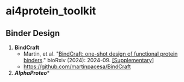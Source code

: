 # ai4protein_toolkit

## Binder Design
1. **BindCraft**
    - Martin, et al. "[BindCraft: one-shot design of functional protein binders](https://www.biorxiv.org/content/10.1101/2024.09.30.615802)." bioRxiv (2024): 2024-09. [[Supplementary]](https://www.biorxiv.org/content/10.1101/2024.09.30.615802v2.supplementary-material)
    - https://github.com/martinpacesa/BindCraft
2. ***AlphaProteo****
